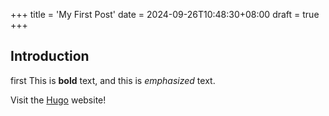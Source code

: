 +++
title = 'My First Post'
date = 2024-09-26T10:48:30+08:00
draft = true
+++
## Introduction
first
This is **bold** text, and this is *emphasized* text.

Visit the [Hugo](https://gohugo.io) website!
